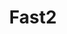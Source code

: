 ---
title: Fast2
image: img/documentation/fast2.png
Style:
Description : ETL Documentaire
StartPage : getting-started
---